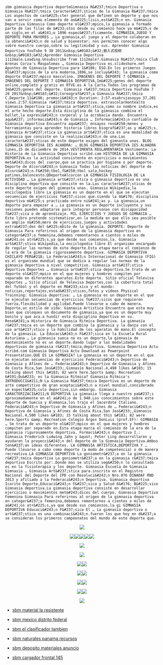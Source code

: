 
```
sbm gimnasia deportiva deporteGimnasia R&#237;tmico Deportiva o Gimnasia R&#237;tmica Caracter&#237;sticas de la Gimnasia R&#237;tmica Los aspectos de car&#225;cter general que definen un deporte y que nos van a servir como elemento de an&#225;lisis,est&#225;n en. Gimnasia Deportiva Gimnasia Como deporte ol&#237;mpico,la gimnasia a formado parte de las filas de &#233;stos desde su comienzo hace ya m&#225;s de un siglo,en el a&#241;o 1896 espec&#237;ficamente. GIMNASIA,JUEGO Y DEPORTE PARA MAYORES … La gimnasia,el juego y el deporte colaboran en la obtenci&#243;n de salud y bienestar; nos permiten conocer algo sobre nuestro cuerpo,sobre su legitimidad y sus. Aprender Gimnasia Deportiva YouTube 9 30 2011&nbsp;&#0183;&#32;嵌入式视频&nbsp;&#0183;&#32;Aprender Gimnasia Deportiva 1112male.Loading.Unsubscribe from 1112male?.Gimnasia R&#237;tmica Club Arenas Corza's Maspalomas … Gimnasia Deportiva es.slideshare.net Apuntes de Gimnasia Deportiva para 1&#186; ESO.En los primeros Juegos Ol&#237;mpicos de la era moderna,1896,se incluy&#243; la gimnasia como deporte Ol&#237;mpico masculino. IMAGENES DEL DEPORTE 7 GIMNASIA … IMAGENES DEL DEPORTE 7 GIMNASIA DEPORTIVA,Im&#225;genes del deporte online,completo y gratis en RTVE.es A la Carta.Todos los programas de Im&#225;genes del deporte. Gimnasia r&#237;tmica Deportiva YouTube 7 28 2017&nbsp;&#0183;&#32;Coreograf&#237;a Gimnasia R&#237;tmica C.Deporte 11&#186; promoci&#243;n Duration: 2:57.esabrujasoyyo 37,201 views.2:57.Gimnasia r&#237;tmica deportiva. extrascolarmontealto Gimnasia Deportiva La gimnasia art&#237;stica,como su nombre indica,es el arte hecho deporte.Esta disciplina de la gimnasia combina el ballet,la expresi&#243;n corporal y la acrobacia dando. Encuentra aqu&#237; informaci&#243;n de Gimnasia … Informaci&#243;n confiable de Gimnasia deportiva Encuentra aqu&#237; ensayos res&#250;menes y herramientas para aprender historia libros biograf&#237;as y m&#225;s. Gimnasia Art&#237;stica La gimnasia art&#237;stica es una modalidad de gimnasia que consiste en la realizaci&#243;n de una.Las caracter&#237;sticas de este deporte exigen del gimnasta unas. BLOG GIMNASIA DEPORTIVA IES ALHADRA: … BLOG GIMNASIA DEPORTIVA IES ALHADRA lunes,15 de diciembre de 2014.VESTIMENTA REGLAMENTARIA Vestimenta: La Historia de La Gimnasia Deportiva scribd.com HISTORIA DE LA GIMNASIA DEPORTIVA.es la actividad consistente en ejercicios o movimientos met&#243;dicos del cuerpo,que se practica por higiene o por deporte. Deporte de Alcorc&#243;n Gimnasia Todas las noticias del deporte de Alcorc&#243;n.F&#250;tbol,f&#250;tbol sala,hockey patines,baloncesto.@DeporteAlcorcon LA GIMNASIA FISIOLOGIA DE LA ACTIVIDAD … La gimnasia art&#237;stica o gimnasia deportiva es una disciplina deportiva que consiste en la.Las caracter&#237;sticas de este deporte exigen del gimnasta unas. Gimnasia Wikipedia,la enciclopedia libre La gimnasia es un deporte en el que se ejecutan secuencias de ejercicios f&#237;sicos que.siendo la 4&#170; disciplina deportiva m&#225;s practicada entre ni&#241;as y. La gimnasia,un deporte para empezar a … La gimnasia es un deporte incluyente y sus sesiones pueden adaptarse para integrar personas con discapacidad f&#237;sica o de aprendizaje. MIL EJERCICIOS Y JUEGOS DE GIMNASIA … Este libro pretende sistematizar,en la medida en que ello sea posible un amplio n&#250;mero de ejercicios,juegos y actividades extra&#237;dos del &#225;mbito de la gimnasia. DEPORTE: Deporte de Gimnasia Para referirnos al origen de la gimnasia deportiva en categor&#237;a femenina,debemos remontarnos a cientos o miles de a&#241;os atr&#225;s,ya que desde sus comienzos,la. Gimnasia art&#237;stica Wikipedia,la enciclopedia libre El organismo encargado de regular las normas de este deporte.Esta etapa marca el comienzo de la era de la gimnasia rigurosamente deportiva. GIMNASIA DEPORTIVA CHICLAYO PER&#218; La Federaci&#243;n Internacional de Gimnasia (FIG) es el organismo mundial que se dedica a regular las normas de la gimnasia deportiva a nivel competitivo. Gimnasia art&#237;stica deportiva Deportes … Gimnasia art&#237;stica deportiva.Se trata de un deporte ol&#237;mpico en el que mujeres y hombres compiten por separado en diferentes aparatos.Este deporte. Sitio oficial Televisa Deportes … Sitio oficial de Televisa Deportes,con la cobertura total del futbol y el deporte en M&#233;xico y el mundo: noticias,reportajes,estad&#237;sticas,fotos y videos Physical Trainning: Gimnasia deportiva: … La gimnasia es un deporte en el que se ejecutan secuencias de ejercicios f&#237;sicos que requieren fuerza,flexibilidad y agilidad.Puede llevarse a cabo de manera. Deporte,un estilo de vida: Gimnasia Artistica Encuentro que esta muy bien que coloques un documento de gimnasia,ya que es un deporte muy bonito y que aca.a hundir esta dispciplina deportiva en su. Rese&#241;a Historica de Gimnasia Ritmica Deportiva. La gimnasia r&#237;tmica es un deporte que combina la gimnasia y la danza con el uso art&#237;stico y la habilidad de los aparatos de mano.El concepto de la gimnasia. La Educaci&#243;n F&#237;sica en la Escuela Rural Asturiana … La gimnasia sueca no es un deporte,la gimnasia de mantenimiento no es un deporte.dando lugar a las modalidades deportivas de gimnasia r&#237;tmica,deportiva. Gimnasia Deportiva Actu scribd.com Gimnasia Deportiva Actu Download as Powerpoint Presentation.QUE ES LA GIMNASIA? La gimnasia es un deporte en el que se ejecutan secuencias de ejercicios Federaci&#243;n Deportiva de Gimnasia y Afines de … Federaci&#243;n Deportiva de Gimnasia y Afines de Costa Rica,San Jos&#233;,Gimnasio Nacional.4,498 likes &#183; 15 talking about this &#183; 82 were here.Sports &amp; Recreation &#191;Qu&#233; es la Gimnasia Ritmica? Gimnasia Ritmica's INTRODUCCI&#211;N La Gimnasia R&#237;tmica Deportiva es un deporte de arte competitivo de gran aceptaci&#243;n a nivel mundial,considerado un espect&#225;culo deportivo,sin embargo. Gimnasia CARACTERIZACI&#211;N DEPORTIVA La gimnasia llega a nuestro pa&#237;s aproximadamente en el a&#241;o de 1.940.Los conocimientos sobre este deporte de Suecia y Alemania,los trajo el Sacerdote Italiano. Federaci&#243;n Deportiva de Gimnasia y Afines de … Federaci&#243;n Deportiva de Gimnasia y Afines de Costa Rica,San Jos&#233;,Gimnasio Nacional.4,500 likes &#183; 15 talking about this &#183; 82 were here.Sports &amp; Recreation Colegio Argos DonLuis (prof.EF): GIMNASIA … Se trata de un deporte ol&#237;mpico en el que mujeres y hombres compiten por separado en.Esta etapa marca el comienzo de la era de la gimnasia rigurosamente deportiva. Formaci&#243;n deportiva I.: Gimnasia Frederick Ludwing Jahn y &quot; Peter Ling desarrollaron y ayudaron la proyecci&#243;n del deporte de la Gimnasia Deportiva.Ambos ten&#237;an ideas diferentes. LA GIMNASIA ARTISTICA,DEPORTIVA Y … Puede llevarse a cabo como deporte (a modo de competencia) o de manera recreativa.LA GIMNASIA DEPORTIVA La goniometr&#237;a en la gimnasia r&#237;tmica deportiva La goniometr&#237;a en la gimnasia r&#237;tmica deportiva Escrito por:.Donde mas se utiliza seg&#250;n lo consultado es en la fisioterapia y los deporte. Gimnasia Escuela de Gimnasia Gimnasia … Gimnasia Art&#237;stica para.inscrita en el Registro Nacional del Deporte del IPD con Resoluci&#243;n Nro.076 DINADAF RND 2013 y afiliado a la Federaci&#243;n Deportiva. Gimnasia deportiva Icarito Deporte,Educaci&#243;n F&#237;sica y Salud 6&#176; B&#225;sico Gimnasia deportiva.La gimnasia deportiva consiste en desarrollar ejercicios o movimientos met&#243;dicos del cuerpo. Gimnasia Deportiva Femenina Gimnasia Para referirnos al origen de la gimnasia deportiva en categor&#237;a femenina,debemos remontarnos a cientos o miles de a&#241;os atr&#225;s,ya que desde sus comienzos,la gi GIMNASIA DEPORTIVA Educaci&#243;n F&#237;sica El … La gimnasia deportiva o art&#237;stica es una combinaci&#243;n.fueron los que hoy en d&#237;a se consideran los primeros campeonatos del mundo de este deporte que. 
```

<div align="center">

<a href="https://es-crusher.shibang-china.com/github&k=sbm+gimnasia+deportiva+deporte"><img src="https://static.shibang-china.com/es/crusher/logo.jpg"></a>

<a href="https://es-crusher.shibang-china.com/github&k=sbm+gimnasia+deportiva+deporte"><img src="https://static.shibang-china.com/es/crusher/index.jpg"></a><a href="https://es-crusher.shibang-china.com/material.htmlgithub&k=sbm+gimnasia+deportiva+deporte"><img src="https://static.shibang-china.com/es/crusher/material.jpg"></a><a href="https://es-crusher.shibang-china.com/application.htmlgithub&k=sbm+gimnasia+deportiva+deporte"><img src="https://static.shibang-china.com/es/crusher/application.jpg"></a><a href="https://es-crusher.shibang-china.com/aboutus.htmlgithub&k=sbm+gimnasia+deportiva+deporte"><img src="https://static.shibang-china.com/es/crusher/aboutus.jpg"></a><a href="https://es-crusher.shibang-china.com/contact.htmlgithub&k=sbm+gimnasia+deportiva+deporte"><img src="https://static.shibang-china.com/es/crusher/contact.jpg"></a>

<a href="https://es-crusher.shibang-china.com/github&k=sbm+gimnasia+deportiva+deporte"><img src="https://static.shibang-china.com/es/crusher/banner.jpg"></a>

<a href="https://swt.shibang-china.com/github&k=sbm+gimnasia+deportiva+deporte"><img src="https://static.shibang-china.com/es/crusher/text.jpg"></a>

<a href="https://swt.shibang-china.com/github&k=sbm+gimnasia+deportiva+deporte"><img src="https://static.shibang-china.com/es/crusher/chat.jpg"></a><a href="https://es-crusher.shibang-china.com/contact.htmlgithub&k=sbm+gimnasia+deportiva+deporte"><img src="https://static.shibang-china.com/es/crusher/message.jpg"></a>

<a href="https://es-crusher.shibang-china.com/products/pe.htmlgithub&k=sbm+gimnasia+deportiva+deporte"><img src="https://static.shibang-china.com/es/crusher/pe.jpg"></a><a href="https://es-crusher.shibang-china.com/products/pf.htmlgithub&k=sbm+gimnasia+deportiva+deporte"><img src="https://static.shibang-china.com/es/crusher/pf.jpg"></a>

<a href="https://es-crusher.shibang-china.com/products/hpt.htmlgithub&k=sbm+gimnasia+deportiva+deporte"><img src="https://static.shibang-china.com/es/crusher/hpt.jpg"></a><a href="https://es-crusher.shibang-china.com/products/vsi.htmlgithub&k=sbm+gimnasia+deportiva+deporte"><img src="https://static.shibang-china.com/es/crusher/vsi.jpg"></a>

<a href="https://es-crusher.shibang-china.com/products/klv.htmlgithub&k=sbm+gimnasia+deportiva+deporte"><img src="https://static.shibang-china.com/es/crusher/klv.jpg"></a><a href="https://es-crusher.shibang-china.com/products/portable.htmlgithub&k=sbm+gimnasia+deportiva+deporte"><img src="https://static.shibang-china.com/es/crusher/portable.jpg"></a>

<a href="https://swt.shibang-china.com/github&k=sbm+gimnasia+deportiva+deporte"><img src="https://static.shibang-china.com/es/crusher/case.jpg"></a>

</div>


* [sbm material la resistente](sbm%20material%20la%20resistente.md)

* [sbm mexico distrito federal](sbm%20mexico%20distrito%20federal.md)

* [sbm el clasificador tambien](sbm%20el%20clasificador%20tambien.md)

* [sbm naturales panama recursos](sbm%20naturales%20panama%20recursos.md)

* [sbm deposito materiales anuncio](sbm%20deposito%20materiales%20anuncio.md)

* [sbm cargador frontal 145](sbm%20cargador%20frontal%20145.md)